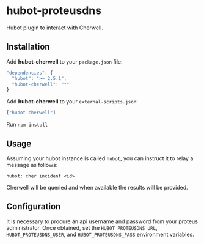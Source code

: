 # hubot-proteusdns

Hubot plugin to interact with Cherwell.

## Installation

Add **hubot-cherwell** to your `package.json` file:

```javascript
"dependencies": {
  "hubot": ">= 2.5.1",
  "hubot-cherwell": "*"
}
```

Add **hubot-cherwell** to your `external-scripts.json`:

```javascript
["hubot-cherwell"]
```

Run `npm install`

## Usage

Assuming your hubot instance is called `hubot`, you can instruct it to relay a message as follows:

`hubot: cher incident <id>`

Cherwell will be queried and when available the results will be provided.


## Configuration

It is necessary to procure an api username and password from your proteus administrator. Once obtained, set the `HUBOT_PROTEUSDNS_URL`, `HUBOT_PROTEUSDNS_USER`, and `HUBOT_PROTEUSDNS_PASS` environment variables.

